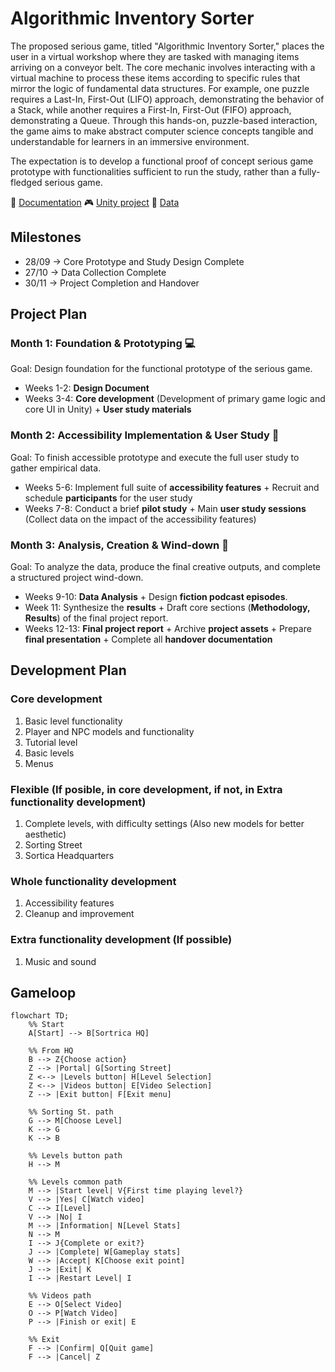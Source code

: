 # Algorithmic Inventory Sorter
The proposed serious game, titled "Algorithmic Inventory Sorter," places the user in a virtual workshop where they are tasked with managing items arriving on a conveyor belt. The core mechanic involves interacting with a virtual machine to process these items according to specific rules that mirror the logic of fundamental data structures. For example, one puzzle requires a Last-In, First-Out (LIFO) approach, demonstrating the behavior of a Stack, while another requires a First-In, First-Out (FIFO) approach, demonstrating a Queue. Through this hands-on, puzzle-based interaction, the game aims to make abstract computer science concepts tangible and understandable for learners in an immersive environment.

The expectation is to develop a functional proof of concept serious game prototype with functionalities sufficient to run the study, rather than a fully-fledged serious game.

📁 [Documentation](./doc)
🎮 [Unity project](./code)
🚫 [Data](./data)

Milestones
------
- 28/09 -> Core Prototype and Study Design Complete
- 27/10 -> Data Collection Complete
- 30/11 -> Project Completion and Handover
  
Project Plan
------
### Month 1: Foundation & Prototyping 💻
Goal: Design foundation for the functional prototype of the serious game.
- Weeks 1-2: **Design Document**
- Weeks 3-4: **Core development** (Development of primary game logic and core UI in Unity) + **User study materials**

### Month 2: Accessibility Implementation & User Study 🧍
Goal: To finish accessible prototype and execute the full user study to gather empirical data.
- Weeks 5-6: Implement full suite of **accessibility features** + Recruit and schedule **participants** for the user study
- Weeks 7-8: Conduct a brief **pilot study** + Main **user study sessions** (Collect data on the impact of the accessibility features)

### Month 3: Analysis, Creation & Wind-down 📁
Goal: To analyze the data, produce the final creative outputs, and complete a structured project wind-down.
- Weeks 9-10: **Data Analysis** + Design **fiction podcast episodes**.
- Week 11: Synthesize the **results** + Draft core sections (**Methodology, Results**) of the final project report.
- Weeks 12-13: **Final project report** + Archive **project assets** + Prepare **final presentation** + Complete all **handover documentation**

Development Plan
------
### Core development
1. Basic level functionality
2. Player and NPC models and functionality
3. Tutorial level
4. Basic levels
5. Menus
### Flexible (If posible, in core development, if not, in Extra functionality development)
1. Complete levels, with difficulty settings (Also new models for better aesthetic)
2. Sorting Street
3. Sortica Headquarters
### Whole functionality development
1. Accessibility features
2. Cleanup and improvement
 
### Extra functionality development (If possible)
1. Music and sound

Gameloop
------
```mermaid
flowchart TD;
    %% Start
    A[Start] --> B[Sortrica HQ]

    %% From HQ
    B --> Z{Choose action}
    Z --> |Portal| G[Sorting Street]
    Z <--> |Levels button| H[Level Selection]
    Z <--> |Videos button| E[Video Selection]
    Z --> |Exit button| F[Exit menu]

    %% Sorting St. path
    G --> M[Choose Level]
    K --> G
    K --> B

    %% Levels button path
    H --> M

    %% Levels common path
    M --> |Start level| V{First time playing level?}
    V --> |Yes| C[Watch video]
    C --> I[Level]
    V --> |No| I
    M --> |Information| N[Level Stats]
    N --> M
    I --> J{Complete or exit?}
    J --> |Complete| W[Gameplay stats]
    W --> |Accept| K[Choose exit point]
    J --> |Exit| K
    I --> |Restart Level| I

    %% Videos path
    E --> O[Select Video]
    O --> P[Watch Video]
    P --> |Finish or exit| E

    %% Exit
    F --> |Confirm| Q[Quit game]
    F --> |Cancel| Z
```
